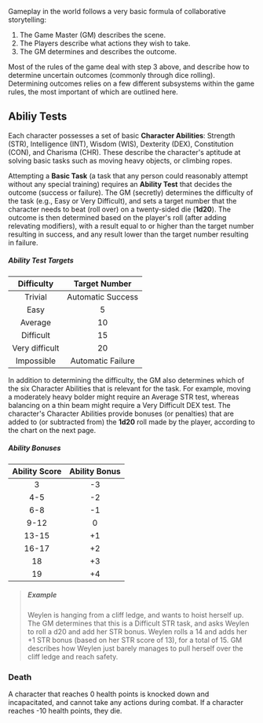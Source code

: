 Gameplay in the world follows a very basic formula of collaborative storytelling:
1. The Game Master (GM) describes the scene.
2. The Players describe what actions they wish to take.
3. The GM determines and describes the outcome.

Most of the rules of the game deal with step 3 above, and describe how to determine uncertain outcomes (commonly through dice rolling). Determining outcomes relies on a few different subsystems within the game rules, the most important of which are outlined here.

## Abiliy Tests
Each character possesses a set of basic **Character Abilities**: Strength (STR), Intelligence (INT), Wisdom (WIS), Dexterity (DEX), Constitution (CON), and Charisma (CHR). These describe the character's aptitude at solving basic tasks such as moving heavy objects, or climbing ropes.

Attempting a **Basic Task** (a task that any person could reasonably attempt without any special training) requires an **Ability Test** that decides the outcome (success or failure). The GM (secretly) determines the difficulty of the task (e.g., Easy or Very Difficult), and sets a target number that the character needs to beat (roll over) on a twenty-sided die (**1d20**). The outcome is then determined based on the player's roll (after adding relevating modifiers), with a result equal to or higher than the target number resulting in success, and any result lower than the target number resulting in failure.

##### Ability Test Targets
| Difficulty | Target Number |
|:-------------:|:-------------:|
|Trivial | Automatic Success
|Easy | 5 |
|Average | 10 |
|Difficult | 15 |
|Very difficult | 20 |
|Impossible | Automatic Failure |

In addition to determining the difficulty, the GM also determines which of the six Character Abilities that is relevant for the task. For example, moving a moderately heavy bolder might require an Average STR test, whereas balancing on a thin beam might require a Very Difficult DEX test. The character's Character Abilities provide bonuses (or penalties) that are added to (or subtracted from) the **1d20** roll made by the player, according to the chart on the next page.

##### Ability Bonuses
| Ability Score | Ability Bonus |
|:-------------:|:-------------:|
|3 | -3|
|4-5 | -2 |
|6-8 | -1 |
|9-12 | 0 |
|13-15 | +1 |
|16-17 | +2 |
|18 | +3 |
| 19 | +4 |

> ##### Example
> Weylen is hanging from a cliff ledge, and wants to hoist herself up. The GM determines that this is a Difficult STR task, and asks Weylen to roll a d20 and add her STR bonus. Weylen rolls a 14 and adds her +1 STR bonus (based on her STR score of 13), for a total of 15. GM describes how Weylen just barely manages to pull herself over the cliff ledge and reach safety.


### Death

A character that reaches 0 health points is knocked down and incapacitated, and cannot take any actions during combat. If a character reaches -10 health points, they die.